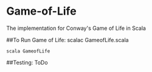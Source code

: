 # Game-of-Life
The implementation for Conway's Game of Life in Scala

##To Run Game of Life:
    scalac GameofLife.scala

    scala GameofLife
    
##Testing:
    ToDo